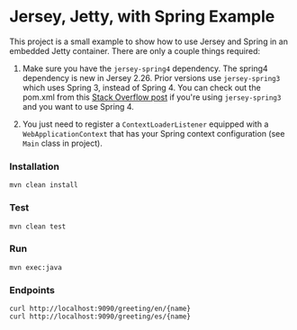 # Jersey, Jetty, with Spring Example

This project is a small example to show how to use Jersey and Spring in an embedded Jetty container.
There are only a couple things required:

1. Make sure you have the `jersey-spring4` dependency. The spring4 dependency is new in Jersey 2.26.
Prior versions use `jersey-spring3` which uses Spring 3, instead of Spring 4. You can check out
the pom.xml from this [Stack Overflow post][pom3] if you're using `jersey-spring3` and you want
to use Spring 4.

3. You just need to register a `ContextLoaderListener` equipped with a `WebApplicationContext` that
has your Spring context configuration (see `Main` class in project).

### Installation

    mvn clean install

### Test

    mvn clean test

### Run

    mvn exec:java

### Endpoints

    curl http://localhost:9090/greeting/en/{name}
    curl http://localhost:9090/greeting/es/{name}


[pom3]: https://stackoverflow.com/a/32357991/2587435
